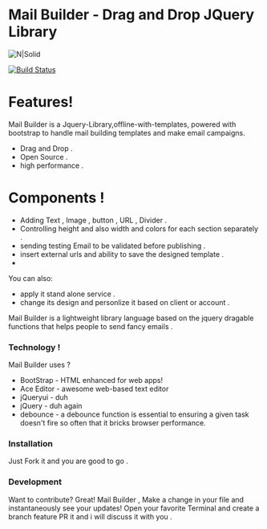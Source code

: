 # Mail Builder - Drag and Drop JQuery Library

![N|Solid](https://avatars1.githubusercontent.com/u/27679993?s=120&v=4)

[![Build Status](https://travis-ci.org/joemccann/dillinger.svg?branch=master)](https://travis-ci.org/joemccann/dillinger)

#  Features!
Mail Builder is a Jquery-Library,offline-with-templates,  powered with bootstrap to 
handle mail building templates and make email campaigns.
  - Drag and Drop .
  - Open Source .
  - high performance .
# Components !
  - Adding Text , Image , button , URL , Divider .
  - Controlling height and also width and colors for each section separately .
  - sending testing Email to be validated before publishing . 
  - insert external urls and ability to save the designed template .
  - 
You can also:
  - apply it stand alone service . 
  - change its design and personlize it based on client or account .

Mail Builder is a lightweight library language based on the jquery dragable functions that helps people to send fancy emails .

### Technology !

Mail Builder uses ?

* BootStrap - HTML enhanced for web apps!
* Ace Editor - awesome web-based text editor
* jQueryui - duh
* jQuery - duh again 
* debounce - a debounce function is essential to ensuring a given task doesn't fire so often that it bricks browser performance.

### Installation

Just Fork it and you are good to go . 

### Development

Want to contribute? Great!
Mail Builder , Make a change in your file and instantaneously see your updates!
Open your favorite Terminal and create a branch feature PR it and i will 
discuss it with you .
